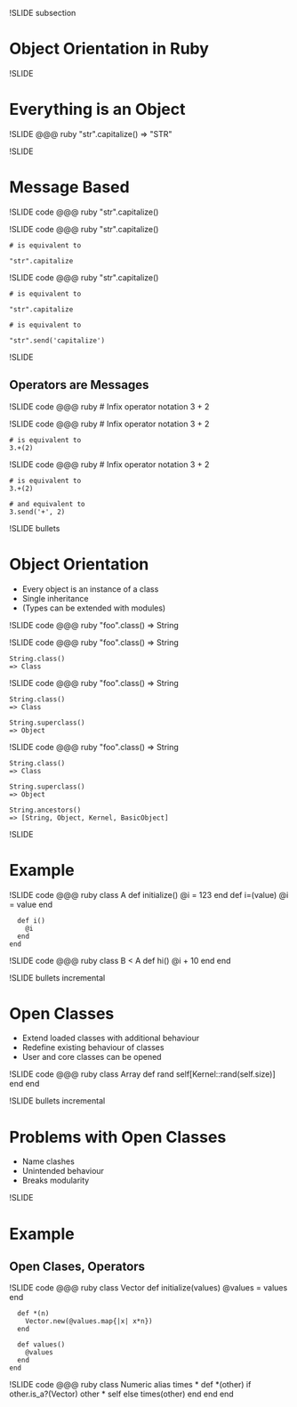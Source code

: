 !SLIDE subsection
# Object Orientation in Ruby #


!SLIDE
# Everything is an Object #


!SLIDE
    @@@ ruby
    "str".capitalize()
    => "STR"


!SLIDE
# Message Based #

!SLIDE code
    @@@ ruby
    "str".capitalize()


!SLIDE code
    @@@ ruby
    "str".capitalize()

    # is equivalent to

    "str".capitalize


!SLIDE code
    @@@ ruby
    "str".capitalize()

    # is equivalent to

    "str".capitalize

    # is equivalent to

    "str".send('capitalize')


!SLIDE
## Operators are Messages ##

!SLIDE code
    @@@ ruby
    # Infix operator notation
    3 + 2


!SLIDE code
    @@@ ruby
    # Infix operator notation
    3 + 2

    # is equivalent to
    3.+(2)


!SLIDE code
    @@@ ruby
    # Infix operator notation
    3 + 2

    # is equivalent to
    3.+(2)

    # and equivalent to
    3.send('+', 2)


!SLIDE bullets
# Object Orientation #
* Every object is an instance of a class
* Single inheritance
* (Types can be extended with modules)

!SLIDE code
    @@@ ruby
    "foo".class()
    => String


!SLIDE code
    @@@ ruby
    "foo".class()
    => String

    String.class()
    => Class


!SLIDE code
    @@@ ruby
    "foo".class()
    => String

    String.class()
    => Class

    String.superclass()
    => Object


!SLIDE code
    @@@ ruby
    "foo".class()
    => String

    String.class()
    => Class

    String.superclass()
    => Object

    String.ancestors()
    => [String, Object, Kernel, BasicObject]


!SLIDE
# Example #


!SLIDE code
    @@@ ruby
    class A
      def initialize()
        @i = 123
      end
      def i=(value)
        @i = value
      end

      def i()
        @i
      end
    end


!SLIDE code
    @@@ ruby
    class B < A
      def hi()
        @i + 10
      end
    end


!SLIDE bullets incremental
# Open Classes #
* Extend loaded classes with additional behaviour
* Redefine existing behaviour of classes
* User and core classes can be opened


!SLIDE code
    @@@ ruby
    class Array
      def rand
        self[Kernel::rand(self.size)]
       end
    end


!SLIDE bullets incremental
# Problems with Open Classes #
* Name clashes
* Unintended behaviour
* Breaks modularity


!SLIDE
# Example #
## Open Clases, Operators ##


!SLIDE code
    @@@ ruby
    class Vector
      def initialize(values)
        @values = values
      end

      def *(n)
        Vector.new(@values.map{|x| x*n})
      end

      def values()
        @values
      end
    end


!SLIDE code
    @@@ ruby
    class Numeric
      alias times *
      def *(other)
        if other.is_a?(Vector)
          other * self
        else
          times(other)
        end
      end
    end
